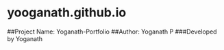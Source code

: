 # yooganath.github.io
##Project Name: Yoganath-Portfolio 
##Author: Yoganath P
###Developed by Yoganath 

